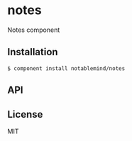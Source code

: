 
# notes

  Notes component

## Installation

    $ component install notablemind/notes

## API

   

## License

  MIT
